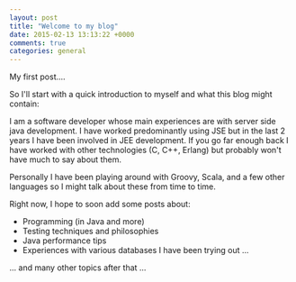```yaml
---
layout: post
title: "Welcome to my blog"
date: 2015-02-13 13:13:22 +0000
comments: true
categories: general
---
```

My first post....

So I'll start with a quick introduction to myself and what this blog might
contain:

I am a software developer whose main experiences are with server side java
development. I have worked predominantly using JSE but in the last 2 years I
have been involved in JEE development. If you go far enough back I have worked
with other technologies (C, C++, Erlang) but probably won't have much to say
about them.

Personally I have been playing around with Groovy, Scala, and a few other
languages so I might talk about these from time to time.

Right now, I hope to soon add some posts about:

 * Programming (in Java and more)
 * Testing techniques and philosophies
 * Java performance tips
 * Experiences with various databases I have been trying out ...

 ... and many other topics after that ...
